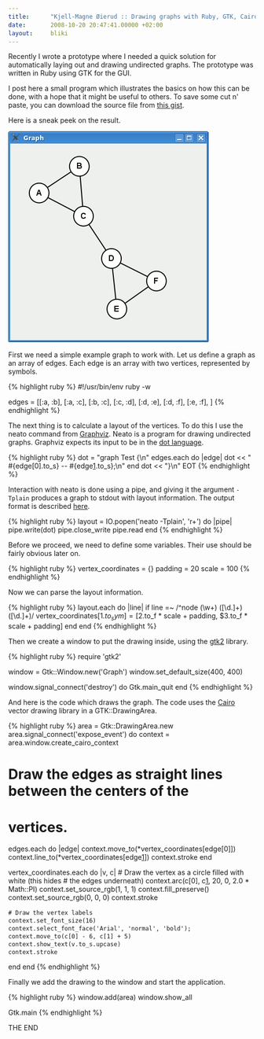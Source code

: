 ```yaml
---
title:      "Kjell-Magne Øierud :: Drawing graphs with Ruby, GTK, Cairo, and Graphviz"
date:       2008-10-20 20:47:41.00000 +02:00
layout:     bliki
---
```


Recently I wrote a prototype where I needed a quick solution for
automatically laying out and drawing undirected graphs. The prototype
was written in Ruby using GTK for the GUI.


I post here a small program which illustrates the basics on how this
can be done, with a hope that it might be useful to others. To save
some cut n' paste, you can download the source file
from [this gist][1].

Here is a sneak peek on the result.

<div class="illustration"><img src="/images/drawing_graphs.png" alt="The result"></div>

First we need a simple example graph to work with. Let us define a
graph as an array of edges. Each edge is an array with two vertices,
represented by symbols.

{% highlight ruby %}
#!/usr/bin/env ruby -w

edges = [[:a, :b],
         [:a, :c],
         [:b, :c],
         [:c, :d],
         [:d, :e],
         [:d, :f],
         [:e, :f],
        ]
{% endhighlight %}

The next thing is to calculate a layout of the vertices. To do this I
use the neato command from [Graphviz][2]. Neato is a program for
drawing undirected graphs. Graphviz expects its input to be in the
[dot language][3].

{% highlight ruby %}
dot = "graph Test {\n"
edges.each do |edge|
  dot << "    #{edge[0].to_s} -- #{edge[1].to_s};\n"
end
dot << "}\n"
EOT
{% endhighlight %}

Interaction with neato is done using a pipe, and giving it the
argument <code>-Tplain</code> produces a graph to stdout with layout
information. The output format is described [here][4].

{% highlight ruby %}
layout = IO.popen('neato -Tplain', 'r+') do |pipe|
  pipe.write(dot)
  pipe.close_write
  pipe.read
end
{% endhighlight %}

Before we proceed, we need to define some variables. Their use should
be fairly obvious later on.

{% highlight ruby %}
vertex_coordinates = {}
padding            = 20
scale              = 100
{% endhighlight %}

Now we can parse the layout information.

{% highlight ruby %}
layout.each do |line|
  if line =~ /^node (\w+)  ([\d.]+) ([\d.]+)/
    vertex_coordinates[$1.to_sym] = [$2.to_f * scale + padding,
                                     $3.to_f * scale + padding]
  end
end
{% endhighlight %}

Then we create a window to put the drawing inside, using the [gtk2][5]
library.

{% highlight ruby %}
require 'gtk2'

window = Gtk::Window.new('Graph')
window.set_default_size(400, 400)

window.signal_connect('destroy') do
  Gtk.main_quit
end
{% endhighlight %}

And here is the code which draws the graph. The code uses the
[Cairo][6] vector drawing library in a GTK::DrawingArea.

{% highlight ruby %}
area = Gtk::DrawingArea.new
area.signal_connect('expose_event') do
  context = area.window.create_cairo_context

  # Draw the edges as straight lines between the centers of the
  # vertices.
  edges.each do |edge|
    context.move_to(*vertex_coordinates[edge[0]])
    context.line_to(*vertex_coordinates[edge[1]])
    context.stroke
  end

  vertex_coordinates.each do |v, c|
    # Draw the vertex as a circle filled with white (this hides
    # the edges underneath)
    context.arc(c[0], c[1], 20, 0, 2.0 * Math::PI)
    context.set_source_rgb(1, 1, 1)
    context.fill_preserve()
    context.set_source_rgb(0, 0, 0)
    context.stroke

    # Draw the vertex labels
    context.set_font_size(16)
    context.select_font_face('Arial', 'normal', 'bold');
    context.move_to(c[0] - 6, c[1] + 5)
    context.show_text(v.to_s.upcase)
    context.stroke
  end
end
{% endhighlight %}

Finally we add the drawing to the window and start the application.

{% highlight ruby %}
window.add(area)
window.show_all

Gtk.main
{% endhighlight %}

THE END

[1]: https://gist.github.com/1315902
[2]: http://graphviz.org
[3]: http://en.wikipedia.org/wiki/DOT_language
[4]: http://www.graphviz.org/content/output-formats#dplain
[5]: http://ruby-gnome2.sourceforge.jp/
[6]: http://www.cairographics.org/
